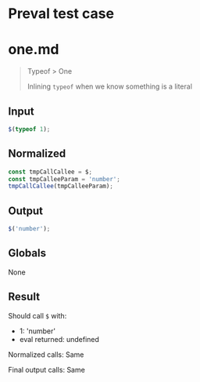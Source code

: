# Preval test case

# one.md

> Typeof > One
>
> Inlining `typeof` when we know something is a literal

## Input

`````js filename=intro
$(typeof 1);
`````

## Normalized

`````js filename=intro
const tmpCallCallee = $;
const tmpCalleeParam = 'number';
tmpCallCallee(tmpCalleeParam);
`````

## Output

`````js filename=intro
$('number');
`````

## Globals

None

## Result

Should call `$` with:
 - 1: 'number'
 - eval returned: undefined

Normalized calls: Same

Final output calls: Same
